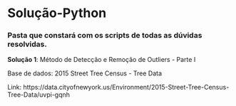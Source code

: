 # Solução-Python
### Pasta que constará com os scripts de todas as dúvidas resolvidas.

**Solução 1**: Método de Detecção e Remoção de Outliers - Parte I
<p>Base de dados: 2015 Street Tree Census - Tree Data</p>
<p>Link: https://data.cityofnewyork.us/Environment/2015-Street-Tree-Census-Tree-Data/uvpi-gqnh</p>
